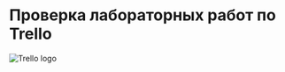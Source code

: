 # Проверка лабораторных работ по Trello

![Trello logo](https://wac-cdn-2.atlassian.com/image/upload/f_auto,q_auto/dam/jcr:0e859f58-00cf-4ecd-a7e0-146be2ec9457/trello-logo.svg?cdnVersion=1549)